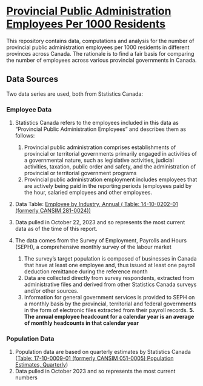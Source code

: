 # [Provincial Public Administration Employees Per 1000 Residents](https://prov-government-employees-per-1000-residents.streamlit.app/)

This repository contains data, computations and analysis for the number of provincial public administration employees per 1000 residents in different provinces across Canada. The rationale is to find a fair basis for comparing the number of employees across various provincial governments in Canada.

## Data Sources
Two data series are used, both from Ststistics Canada:

### Employee Data
1. Statistics Canada refers to the employees included in this data as “Provincial Public Administration Employees” and describes them as follows:
    1. Provincial public administration comprises establishments of provincial or territorial governments primarily engaged in activities of a governmental nature, such as legislative activities, judicial activities, taxation, public order and safety, and the administration of provincial or territorial government programs
    2. Provincial public administration employment includes employees that are actively being paid in the reporting periods (employees paid by the hour, salaried employees and other employees.
    
2. Data Table: [Employee by Industry, Annual ( Table: 14-10-0202-01 (formerly CANSIM 281-0024))](https://www150.statcan.gc.ca/t1/tbl1/en/tv.action?pid=1410020201)

3. Data pulled in October 22, 2023 and so represents the most current data as of the time of this report.
4. The data comes from the Survey of Employment, Payrolls and Hours (SEPH), a comprehensive monthly survey of the labour market
    1. The survey’s target population is composed of businesses in Canada that have at least one employee and, thus issued at least one payroll deduction remittance during the reference month
    2. Data are collected directly from survey respondents, extracted from administrative files and derived from other Statistics Canada surveys and/or other sources.
    3. Information for general government services is provided to SEPH on a monthly basis by the provincial, territorial and federal governments in the form of electronic files extracted from their payroll records.
**5. The annual employee headcount for a calendar year is an average of monthly headcounts in that calendar year**

### Population Data
1. Population data are based on quarterly estimates by Statistics Canada ([Table: 17-10-0009-01 (formerly CANSIM 051-0005) Population Estimates, Quarterly](https://www150.statcan.gc.ca/t1/tbl1/en/tv.action?pid=1710000901))
2. Data pulled in October 2023 and so represents the most current numbers

